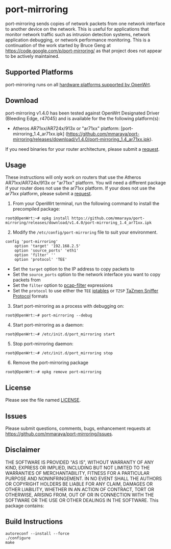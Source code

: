 port-mirroring
==============

port-mirroring sends copies of network packets from one network interface to another device on the network. This is useful for applications that monitor network traffic such as intrusion detection systems, network application debugging, or network performance monitoring. This is a continuation of the work started by Bruce Geng  at https://code.google.com/p/port-mirroring/ as that project does not appear to be actively maintained.

Supported Platforms
-------------------

port-mirroring runs on all [hardware platforms supported by OpenWrt](http://wiki.openwrt.org/toh/start). 

Download
--------
port-mirroring v1.4.0 has been tested against OpenWrt Designated Driver (Bleeding Edge, r47045) and is available for the the following platform(s):
* Atheros AR71xx/AR724x/913x or "ar71xx" platform: [port-mirroring_1.4_ar71xx.ipk] (https://github.com/mmaraya/port-mirroring/releases/download/v1.4.0/port-mirroring_1.4_ar71xx.ipk). 

If you need binaries for your router architecture, please submit a [request](https://github.com/mmaraya/port-mirroring/issues). 


Usage
-----
These instructions will only work on routers that use the Atheros AR71xx/AR724x/913x or "ar71xx" platform. You will need a different package if your router does not use the ar71xx platform.  If your does not use the ar71xx platform, please submit a [request](https://github.com/mmaraya/port-mirroring/issues).

1. From your OpenWrt terminal, run the following command to install the precompiled package:
```
root@OpenWrt:~# opkg install https://github.com/mmaraya/port-mirroring/releases/download/v1.4.0/port-mirroring_1.4_ar71xx.ipk
```
2. Modify the `/etc/config/port-mirroring` file to suit your environment.  
```
config 'port-mirroring'
	option 'target' '192.168.2.5'
	option 'source_ports' 'eth1'
	option 'filter' ''
	option 'protocol' 'TEE'
```
   * Set the `target` option to the IP address to copy packets to
   * Set the `source_ports` option to the network interface you want to copy packets from
   * Set the `filter` option to [pcap-filter](http://www.tcpdump.org/manpages/pcap-filter.7.html) expressions
   * Set the `protocol` to use either the `TEE` [iptables](http://ipset.netfilter.org/iptables-extensions.man.html)  or `TZSP` [TaZmen Sniffer Protocol](https://en.wikipedia.org/wiki/TZSP) formats
3. Start port-mirroring as a process with debugging on:
```
root@OpenWrt:~# port-mirroring --debug
```
4. Start port-mirroring as a daemon:
```
root@OpenWrt:~# /etc/init.d/port_mirroring start
```
5. Stop port-mirroring daemon:
```
root@OpenWrt:~# /etc/init.d/port_mirroring stop
```
6. Remove the port-mirroring package
```
root@OpenWrt:~# opkg remove port-mirroring
```

License
-------

Please see the file named [LICENSE](https://github.com/mmaraya/port-mirroring/blob/master/LICENSE). 

Issues
------

Please submit questions, comments, bugs, enhancement requests at https://github.com/mmaraya/port-mirroring/issues.

Disclaimer
----------

THE SOFTWARE IS PROVIDED "AS IS", WITHOUT WARRANTY OF ANY KIND, EXPRESS OR IMPLIED, INCLUDING BUT NOT LIMITED TO THE WARRANTIES OF MERCHANTABILITY, FITNESS FOR A PARTICULAR PURPOSE AND NONINFRINGEMENT. IN NO EVENT SHALL THE AUTHORS OR COPYRIGHT HOLDERS BE LIABLE FOR ANY CLAIM, DAMAGES OR OTHER LIABILITY, WHETHER IN AN ACTION OF CONTRACT, TORT OR OTHERWISE, ARISING FROM, OUT OF OR IN CONNECTION WITH THE SOFTWARE OR THE USE OR OTHER DEALINGS IN THE SOFTWARE.
This package contains:

Build Instructions
------------------
```
autoreconf --install --force
./configure
make
```
